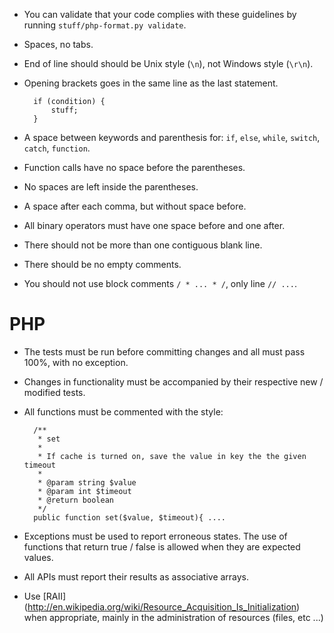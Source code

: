 * You can validate that your code complies with these guidelines by running `stuff/php-format.py validate`.
* Spaces, no tabs.
* End of line should should be Unix style (`\n`), not Windows style (`\r\n`).
* Opening brackets goes in the same line as the last statement.

        if (condition) {
            stuff;
        }

* A space between keywords and parenthesis for: `if`, `else`, `while`, `switch`, `catch`, `function`.
* Function calls have no space before the parentheses.
* No spaces are left inside the parentheses.
* A space after each comma, but without space before.
* All binary operators must have one space before and one after.
* There should not be more than one contiguous blank line.
* There should be no empty comments.
* You should not use block comments `/ * ... * /`, only line `// ...`.

# PHP

* The tests must be run before committing changes and all must pass 100%, with no exception.
* Changes in functionality must be accompanied by their respective new / modified tests.
* All functions must be commented with the style:

        /**
         * set
         *  
         * If cache is turned on, save the value in key the the given timeout
         *      
         * @param string $value
         * @param int $timeout   
         * @return boolean
         */
        public function set($value, $timeout){ ....

* Exceptions must be used to report erroneous states. The use of functions that return true / false is allowed when they are expected values.
* All APIs must report their results as associative arrays.
* Use [RAII] (http://en.wikipedia.org/wiki/Resource_Acquisition_Is_Initialization) when appropriate, mainly in the administration of resources (files, etc ...)
